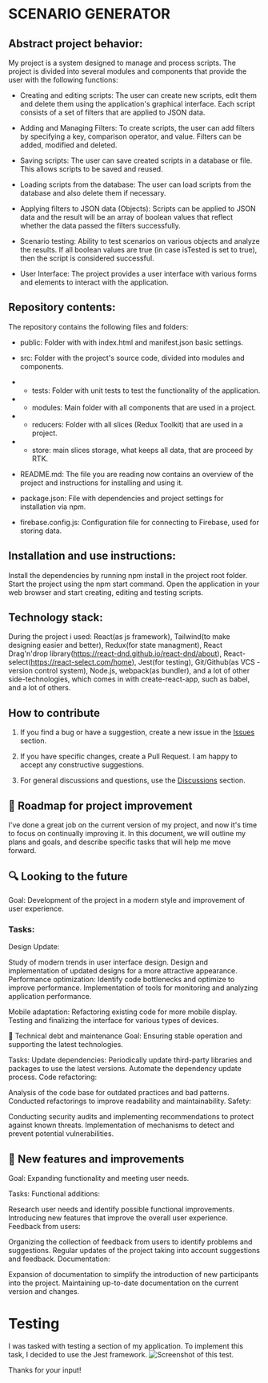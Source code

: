 
# SCENARIO GENERATOR

## Abstract project behavior:

My project is a system designed to manage and process scripts. The project is divided into several modules and components that provide the user with the following functions:

- Creating and editing scripts: The user can create new scripts, edit them and delete them using the application's graphical interface. Each script consists of a set of filters that are applied to JSON data.

- Adding and Managing Filters: To create scripts, the user can add filters by specifying a key, comparison operator, and value. Filters can be added, modified and deleted.

- Saving scripts: The user can save created scripts in a database or file. This allows scripts to be saved and reused.

- Loading scripts from the database: The user can load scripts from the database and also delete them if necessary.

- Applying filters to JSON data (Objects): Scripts can be applied to JSON data and the result will be an array of boolean values that reflect whether the data passed the filters successfully.

- Scenario testing: Ability to test scenarios on various objects and analyze the results. If all boolean values are true (in case isTested is set to true), then the script is considered successful.

- User Interface: The project provides a user interface with various forms and elements to interact with the application.

## Repository contents:

The repository contains the following files and folders:

- public: Folder with with index.html and manifest.json basic settings.

- src: Folder with the project's source code, divided into modules and components.
- - tests: Folder with unit tests to test the functionality of the application.
- - modules: Main folder with all components that are used in a project.
- - reducers: Folder with all slices (Redux Toolkit) that are used in a project. 
- - store: main slices storage, what keeps all data, that are proceed by RTK.
- README.md: The file you are reading now contains an overview of the project and instructions for installing and using it.
- package.json: File with dependencies and project settings for installation via npm.
- firebase.config.js: Configuration file for connecting to Firebase, used for storing data.

## Installation and use instructions:

Install the dependencies by running npm install in the project root folder.
Start the project using the npm start command.
Open the application in your web browser and start creating, editing and testing scripts.

## Technology stack:

During the project i used: React(as js framework), Tailwind(to make designing easier and better), Redux(for state managment), React Drag'n'drop library(https://react-dnd.github.io/react-dnd/about), React-select(https://react-select.com/home), Jest(for testing), Git/Github(as VCS - version control system), Node.js, webpack(as bundler), and a lot of other side-technologies, which comes in with create-react-app, such as babel, and a lot of others.

## How to contribute

1. If you find a bug or have a suggestion, create a new issue in the [Issues](https://github.com/dmitry-lapin/AE-Project/issues) section.

2. If you have specific changes, create a Pull Request. I am happy to accept any constructive suggestions.

3. For general discussions and questions, use the [Discussions](https://github.com/dmitry-lapin/AE-Project/discussions) section.



## 🚀 Roadmap for project improvement

I've done a great job on the current version of my project, and now it's time to focus on continually improving it. In this document, we will outline my plans and goals, and describe specific tasks that will help me move forward.

## 🔍 Looking to the future
Goal: Development of the project in a modern style and improvement of user experience.

### Tasks:
Design Update:

Study of modern trends in user interface design.
Design and implementation of updated designs for a more attractive appearance.
Performance optimization:
Identify code bottlenecks and optimize to improve performance.
Implementation of tools for monitoring and analyzing application performance.

Mobile adaptation:
Refactoring existing code for more mobile display.
Testing and finalizing the interface for various types of devices.

🚧 Technical debt and maintenance
Goal: Ensuring stable operation and supporting the latest technologies.

Tasks:
Update dependencies:
Periodically update third-party libraries and packages to use the latest versions.
Automate the dependency update process.
Code refactoring:

Analysis of the code base for outdated practices and bad patterns.
Conducted refactorings to improve readability and maintainability.
Safety:

Conducting security audits and implementing recommendations to protect against known threats.
Implementation of mechanisms to detect and prevent potential vulnerabilities.

## 🚀 New features and improvements
Goal: Expanding functionality and meeting user needs.

Tasks:
Functional additions:

Research user needs and identify possible functional improvements.
Introducing new features that improve the overall user experience.
Feedback from users:

Organizing the collection of feedback from users to identify problems and suggestions.
Regular updates of the project taking into account suggestions and feedback.
Documentation:

Expansion of documentation to simplify the introduction of new participants into the project.
Maintaining up-to-date documentation on the current version and changes.

# Testing

I was tasked with testing a section of my application. To implement this task, I decided to use the Jest framework.
![Screenshot of this test.](./media/test.png)

Thanks for your input!